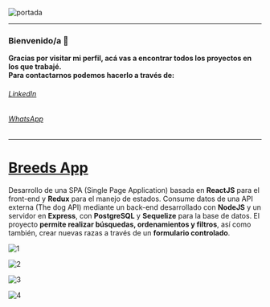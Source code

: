 ![portada](https://user-images.githubusercontent.com/62101555/139587734-d2af36ed-f7f6-461c-b550-31186f0286a8.png)
***
### Bienvenido/a :call_me_hand:
 **Gracias por visitar mi perfil, acá vas a encontrar todos los proyectos en los que trabajé.**  
 **Para contactarnos podemos hacerlo a través de:**
###### [LinkedIn](https://www.linkedin.com/in/roberto-robol-794686215/)
###### [WhatsApp](https://wa.me/+5492804629362)
***


# [Breeds App](https://github.com/robolfba/PI-Dogs) 
<!-- :construction: [En construcción]  -->
Desarrollo de una SPA (Single Page Application)  basada en **ReactJS** para el front-end y **Redux** para el manejo de estados. 
Consume datos de una API externa (The dog API) mediante un back-end desarrollado con **NodeJS** y un servidor en **Express**, con **PostgreSQL** y **Sequelize** para la base de datos.
El proyecto **permite realizar búsquedas, ordenamientos y filtros**, así como también, crear nuevas razas a través de un **formulario controlado**.

<!-- #### Landing -->
![1](https://user-images.githubusercontent.com/62101555/139593148-8507cf80-bac1-4020-ae7e-03282d64ae9c.PNG)

<!-- #### Home -->
![2](https://user-images.githubusercontent.com/62101555/139593170-f4f27086-0850-46f3-94e8-26354904179d.PNG)

![3](https://user-images.githubusercontent.com/62101555/139593284-6edc6af9-99d4-4db0-9cb9-d9f9434af1f6.PNG)

![4](https://user-images.githubusercontent.com/62101555/139593288-9c2fd8ca-e668-4dbd-a905-5a0829d22484.PNG)



